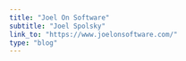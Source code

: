 ```yaml
---
title: "Joel On Software"
subtitle: "Joel Spolsky"
link_to: "https://www.joelonsoftware.com/"
type: "blog"
---
```

